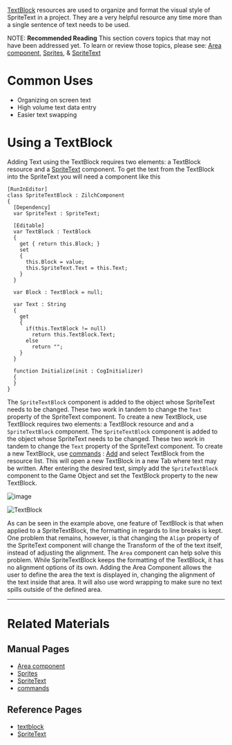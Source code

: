 [TextBlock](https://github.com/zeroengineteam/ZeroDocs/code_reference/class_reference/textblock.markdown) resources are used to organize and format the visual style of SpriteText in a project. They are a very helpful resource any time more than a single sentence of text needs to be used.

NOTE: **Recommended Reading**  This section covers topics that may not have been addressed yet. To learn or review those topics, please see: [Area component](https://github.com/zeroengineteam/ZeroDocs/zero_editor_documentation/zeromanual/graphics/sprites/area.markdown), [Sprites](https://github.com/zeroengineteam/ZeroDocs/zero_editor_documentation/zeromanual/graphics/sprites.markdown), & [SpriteText](https://github.com/zeroengineteam/ZeroDocs/zero_editor_documentation/zeromanual/graphics/sprites/spritetext.markdown)

 # Common Uses

 - Organizing on screen text
 - High volume text data entry
 - Easier text swapping

 # Using a TextBlock
Adding Text using the TextBlock requires two elements: a TextBlock resource and a [SpriteText](https://github.com/zeroengineteam/ZeroDocs/code_reference/class_reference/SpriteText.markdown) component. To get the text from the TextBlock into the SpriteText you will need a component like this

```lang=csharp
[RunInEditor]
class SpriteTextBlock : ZilchComponent
{
  [Dependency]
  var SpriteText : SpriteText;
  
  [Editable]
  var TextBlock : TextBlock
  {
    get { return this.Block; }
    set
    {
      this.Block = value;
      this.SpriteText.Text = this.Text;
    }
  }
  
  var Block : TextBlock = null;
  
  var Text : String
  {
    get
    {
      if(this.TextBlock != null)
        return this.TextBlock.Text;
      else
        return "";
    }
  }
  
  function Initialize(init : CogInitializer)
  {
  }
}

```

The `SpriteTextBlock` component is added to the object whose SpriteText needs to be changed. These two work in tandem to change the `Text` property of the SpriteText component. To create a new TextBlock, use TextBlock requires two elements: a TextBlock resource and and a `SpriteTextBlock` component. The `SpriteTextBlock` component is added to the object whose SpriteText needs to be changed. These two work in tandem to change the `Text` property of the SpriteText component. To create a new TextBlock, use [commands](https://github.com/zeroengineteam/ZeroDocs/zero_editor_documentation/zeromanual/editor/editorcommands/commands.markdown) : [Add](https://github.com/zeroengineteam/ZeroDocs/code_reference/command_reference.markdown#add) and select TextBlock from the resource list. This will open a new TextBlock in a new Tab where text may be written. After entering the desired text, simply add the `SpriteTextBlock` component to the Game Object and set the TextBlock property to the new TextBlock. 


![image](https://media.githubusercontent.com/media/zeroengineteam/ZeroFiles/master/doc_files/47035.png)




![TextBlock](https://media.githubusercontent.com/media/zeroengineteam/ZeroFiles/master/doc_files/47039.gif)


As can be seen in the example above, one feature of TextBlock is that when applied to a SpriteTextBlock, the formatting in regards to line breaks is kept. One problem that remains, however, is that changing the `Align` property of the SpriteText component will change the Transform of the of the text itself, instead of adjusting the alignment.
The `Area` component can help solve this problem. While SpriteTextBlock keeps the formatting of the TextBlock, it has no alignment options of its own. Adding the Area Component allows the user to define the area the text is displayed in, changing the alignment of the text inside that area. It will also use word wrapping to make sure no text spills outside of the defined area.

---

 # Related Materials
 ## Manual Pages
- [Area component](https://github.com/zeroengineteam/ZeroDocs/zero_editor_documentation.markdown)
- [Sprites](https://github.com/zeroengineteam/ZeroDocs/zero_editor_documentation.markdown)
- [SpriteText](https://github.com/zeroengineteam/ZeroDocs/zero_editor_documentation.markdown)
- [commands](https://github.com/zeroengineteam/ZeroDocs/zero_editor_documentation/zeromanual/editor/editorcommands/commands.markdown)

 ## Reference Pages
- [textblock](https://github.com/zeroengineteam/ZeroDocs/code_reference/class_reference/textblock.markdown)
- [SpriteText](https://github.com/zeroengineteam/ZeroDocs/code_reference/class_reference/SpriteText.markdown)  

 